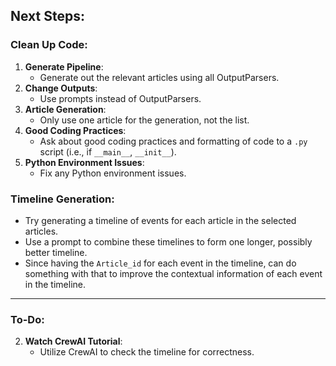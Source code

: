 ## Next Steps:

### Clean Up Code:
1. **Generate Pipeline**: 
   - Generate out the relevant articles using all OutputParsers.
2. **Change Outputs**:
   - Use prompts instead of OutputParsers.
3. **Article Generation**:
   - Only use one article for the generation, not the list.
4. **Good Coding Practices**:
   - Ask about good coding practices and formatting of code to a `.py` script (i.e., if `__main__`, `__init__`).
5. **Python Environment Issues**:
   - Fix any Python environment issues.

### Timeline Generation:
- Try generating a timeline of events for each article in the selected articles.
- Use a prompt to combine these timelines to form one longer, possibly better timeline.
- Since having the `Article_id` for each event in the timeline, can do something with that to improve the contextual information of each event in the timeline.

---

### To-Do:
2. **Watch CrewAI Tutorial**:
   - Utilize CrewAI to check the timeline for correctness.